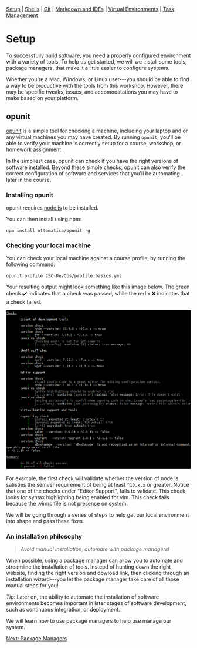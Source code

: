 [Setup](Setup.md#setup) | [Shells](Shells.md#shells) |  [Git](Git.md#git) | [Markdown and IDEs](MarkdownEditors.md#markdown) |  [Virtual Environments](Environments.md#environments) | [Task Management](OnlineTools.md#online-tools)

# Setup

To successfully build software, you need a properly configured environment with a variety of tools. To help us get started, we will we install some tools, package managers, that make it a little easier to configure systems. 

Whether you're a Mac, Windows, or Linux user---you should be able to find a way to be productive with the tools from this workshop. However, there may be specific tweaks, issues, and accomodatations you may have to make based on your platform.

## opunit

[opunit](https://github.com/ottomatica/opunit) is a simple tool for checking a machine, including your laptop and or any virtual machines you may have created. By running `opunit`, you'll be able to verify your machine is correctly setup for a course, workshop, or homework assignment. 

In the simpliest case, opunit can check if you have the right versions of software installed. Beyond these simple checks, opunit can also verify the correct configuration of software and services that you'll be automating later in the course.

### Installing opunit

opunit requires [node.js](https://nodejs.org/en/) to be installed.

You can then install using npm:

```bash|{type:'command'}
npm install ottomatica/opunit -g
```

### Checking your local machine

You can check your local machine against a course profile, by running the following command:

```bash|{type:'command', tty:true}
opunit profile CSC-DevOps/profile:basics.yml
```

Your resulting output might look something like this image below. The green check ✔️ indicates that a check was passed, while the red x ❌ indicates that a check failed.

![profile](resources/imgs/profile.png)

For example, the first check will validate whether the version of node.js satisties the semver requirement of being at least `^10.x.x` or greater. Notice that one of the checks under "Editor Support", fails to validate. This check looks for syntax highlighting being enabled for vim. This check fails because the .vimrc file is not presence on system.

We will be going through a series of steps to help get our local environment into shape and pass these fixes.

### An installation philosophy

> *Avoid manual installation, automate with package managers!*

When possible, using a package manager can allow you to automate and streamline the installation of tools. Instead of hunting down the right website, finding the right version and dowload link, then clicking through an installation wizard---you let the package manager take care of all those manual steps for you! 

*Tip*: Later on, the ability to automate the installation of software environments becomes important in later stages of software development, such as continuous integration, or deployment.

We will learn how to use package managers to help use manage our system.

[Next: Package Managers](setup/package-managers.md)

